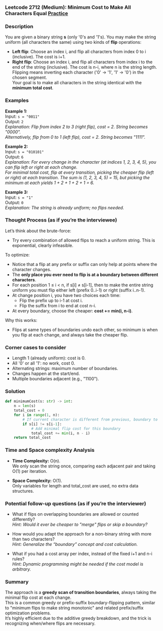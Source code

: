 ### Leetcode 2712 (Medium): Minimum Cost to Make All Characters Equal [Practice](https://leetcode.com/problems/minimum-cost-to-make-all-characters-equal)

### Description  
You are given a binary string **s** (only '0's and '1's). You may make the string uniform (all characters the same) using two kinds of **flip** operations:
- **Left flip**: Choose an index i, and flip all characters from index 0 to i (inclusive). The cost is i+1.
- **Right flip**: Choose an index i, and flip all characters from index i to the end of the string (inclusive). The cost is n-i, where n is the string length.
Flipping means inverting each character ('0' → '1', '1' → '0') in the chosen segment.  
Your goal is to make all characters in the string identical with the **minimum total cost**.

### Examples  

**Example 1:**  
Input: `s = "0011"`  
Output: `2`  
*Explanation: Flip from index 2 to 3 (right flip), cost = 2. String becomes "0000".  
Alternatively, flip from 0 to 1 (left flip), cost = 2. String becomes "1111".*

**Example 2:**  
Input: `s = "010101"`  
Output: `6`  
*Explanation: For every change in the character (at indices 1, 2, 3, 4, 5), you can flip left or right at each change.  
For minimal total cost, flip at every transition, picking the cheaper flip (left or right) at each transition. The sum is (1, 2, 3, 4, 5) = 15, but picking the minimum at each yields 1 + 2 + 1 + 2 + 1 = 6.*

**Example 3:**  
Input: `s = "1"`  
Output: `0`  
*Explanation: The string is already uniform; no flips needed.*

### Thought Process (as if you’re the interviewee)  
Let’s think about the brute-force:  
- Try every combination of allowed flips to reach a uniform string. This is exponential, clearly infeasible.

To optimize:  
- Notice that a flip at any prefix or suffix can only help at points where the character changes.  
- The **only place you ever need to flip is at a boundary between different characters**.
- For each position 1 ≤ i < n, if s[i] ≠ s[i-1], then to make the entire string uniform you must flip either left (prefix 0..i-1) or right (suffix i..n-1).
- At change position i, you have two choices each time:
    - Flip the prefix up to i-1 at cost i.
    - Flip the suffix from i to end at cost n-i.
- At every boundary, choose the cheaper: **cost += min(i, n-i)**.

Why this works:
- Flips at same types of boundaries undo each other, so minimum is when you flip at each change, and always take the cheaper flip.

### Corner cases to consider  
- Length 1 (already uniform): cost is 0.
- All '0' or all '1': no work, cost 0.
- Alternating strings: maximum number of boundaries.
- Changes happen at the start/end.
- Multiple boundaries adjacent (e.g., "1100").

### Solution

```python
def minimumCost(s: str) -> int:
    n = len(s)
    total_cost = 0
    for i in range(1, n):
        # If current character is different from previous, boundary to flip
        if s[i] != s[i-1]:
            # Add minimal flip cost for this boundary
            total_cost += min(i, n - i)
    return total_cost
```

### Time and Space complexity Analysis  

- **Time Complexity:** O(n).  
  We only scan the string once, comparing each adjacent pair and taking O(1) per iteration.

- **Space Complexity:** O(1).  
  Only variables for length and total_cost are used, no extra data structures.

### Potential follow-up questions (as if you’re the interviewer)  

- What if flips on overlapping boundaries are allowed or counted differently?  
  *Hint: Would it ever be cheaper to "merge" flips or skip a boundary?*

- How would you adapt the approach for a non-binary string with more than two characters?  
  *Hint: Generalize the “boundary” concept and cost calculation.*

- What if you had a cost array per index, instead of the fixed i+1 and n-i rules?  
  *Hint: Dynamic programming might be needed if the cost model is arbitrary.*

### Summary
The approach is a **greedy scan of transition boundaries**, always taking the minimal flip cost at each change.  
This is a common greedy or prefix-suffix boundary-flipping pattern, similar to "minimum flips to make string monotonic" and related prefix/suffix optimization problems.  
It’s highly efficient due to the additive greedy breakdown, and the trick is recognizing when/where flips are necessary.
